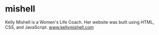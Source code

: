 # mishell
Kelly Mishell is a Women's Life Coach. Her website was built using HTML, CSS, and JavaScript.
www.kellymishell.com

